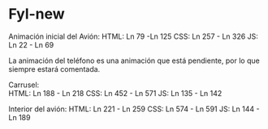 # Fyl-new

Animación inicial del Avión:
    HTML: Ln 79 -Ln 125
    CSS: Ln 257 - Ln 326
    JS: Ln 22 - Ln 69

La animación del teléfono es una animación que está pendiente, por lo que siempre estará comentada.

Carrusel:  
    HTML: Ln 188 - Ln 218
    CSS: Ln 452 - Ln 571
    JS: Ln 135 - Ln 142

Interior del avión:
    HTML: Ln 221 - Ln 259
    CSS: Ln 574 - Ln 591
    JS: Ln 144 - Ln 189




